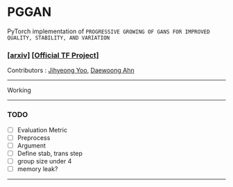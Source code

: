 # PGGAN

PyTorch implementation of `PROGRESSIVE GROWING OF GANS FOR IMPROVED QUALITY, STABILITY, AND VARIATION`


### [[arxiv]](https://arxiv.org/abs/1710.10196) [[Official TF Project]](https://github.com/tkarras/progressive_growing_of_gans)

Contributors : [Jihyeong Yoo](https://github.com/YooJiHyeong), [Daewoong Ahn](https://github.com/zsef123)

<hr>

Working

<hr>

### TODO 

 - [ ] Evaluation Metric
 - [ ] Preprocess
 - [ ] Argument
 - [ ] Define stab, trans step
 - [ ] group size under 4
 - [ ] memory leak?
<hr>

